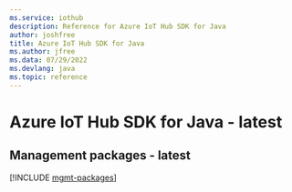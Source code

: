 ```yaml
---
ms.service: iothub
description: Reference for Azure IoT Hub SDK for Java
author: joshfree
title: Azure IoT Hub SDK for Java
ms.author: jfree
ms.data: 07/29/2022
ms.devlang: java
ms.topic: reference
---
```

# Azure IoT Hub SDK for Java - latest

## Management packages - latest
[!INCLUDE [mgmt-packages](iot-hub-mgmt-index.md)]
